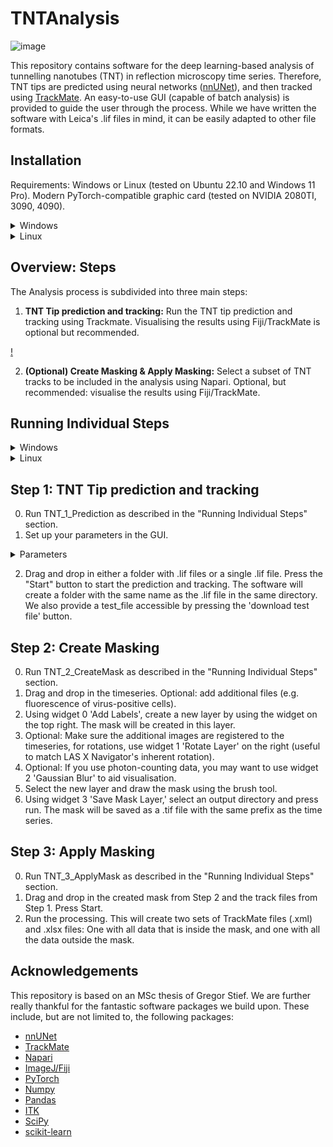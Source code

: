 
# TNTAnalysis
![image](https://github.com/JoeGreiner/TNTAnalysis/assets/24453528/8e2b1467-df7f-498b-afe6-06fa31b22cca)

This repository contains software for the deep learning-based analysis of tunnelling nanotubes (TNT) in reflection microscopy time series. Therefore, TNT tips are predicted using neural networks ([nnUNet](https://github.com/MIC-DKFZ/nnUNet)), and then tracked using [TrackMate](https://www.sciencedirect.com/science/article/pii/S1046202316303346?via%3Dihub). An easy-to-use GUI (capable of batch analysis) is provided to guide the user through the process. While we have written the software with Leica's .lif files in mind, it can be easily adapted to other file formats.

## Installation

Requirements: Windows or Linux (tested on Ubuntu 22.10 and Windows 11 Pro). Modern PyTorch-compatible graphic card (tested on NVIDIA 2080TI, 3090, 4090).
<details>
<summary>Windows</summary>

Steps:
1. Clone/download this repository and navigate to the folder.
``` bash
git clone https://github.com/JoeGreiner/TNTAnalysis.git
cd TNTAnalysis
```
2. Install the conda environment.
```
 conda env create --file conda_env_windows.yml
```
3. Activate the conda environment.
```
conda activate TNTAnalysis
```
4. Install the TNT package. 
```
python setup.py install
```
5. (Optional) If you get an error message about missing GPU support, install the correct PyTorch version for your system [(Official Pytorch HowTo)](https://pytorch.org/get-started/locally/).
</details>


<details>
<summary>Linux</summary>

Steps:
1. Clone/download this repository and navigate to the folder.
``` bash
git clone https://github.com/JoeGreiner/TNTAnalysis.git
cd TNTAnalysis
```
2. Install the conda environment.
```
 conda env create --file conda_env_linux.yml
```
3. Activate the conda environment.
```
conda activate TNTAnalysis
```
4. Install the TNT package. 
```
python setup.py install
```
5. (Optional) If you get an error message about missing GPU support, install the correct PyTorch version for your system [(Official Pytorch HowTo)](https://pytorch.org/get-started/locally/).
</details>


## Overview: Steps

The Analysis process is subdivided into three main steps:

1. **TNT Tip prediction and tracking:** Run the TNT tip prediction and tracking using Trackmate. Visualising the results using Fiji/TrackMate is optional but recommended.


[!](https://github.com/JoeGreiner/TNTAnalysis/assets/24453528/3b4dba65-bd22-46cb-acc4-756b346d01df)





2. **(Optional) Create Masking & Apply Masking:** Select a subset of TNT tracks to be included in the analysis using Napari. Optional, but recommended: visualise the results using Fiji/TrackMate.

## Running Individual Steps

<details>
<summary>Windows</summary>
 The software can be run in two ways: 

 1. Using the terminal:

``` bash
conda activate TNTAnalysis
TNT_1_Prediction.exe
TNT_2_CreateMask.exe
TNT_3_ApplyMask.exe
```
 2. Using shortcuts:

For Windows-based systems, the install script sets up shortcuts in the same folder as the repository. You can run the shortcuts from there, or copy them to a location of your choice.
</details>

<details>
<summary>Linux</summary>
 
The software can be run in two ways: 

 1. Using the terminal:

``` bash
conda activate TNTAnalysis
TNT_1_Prediction
TNT_2_CreateMask
TNT_3_ApplyMask
```
 2. Using shortcuts:

For Linux-based systems, the install script sets up .desktop files for your users. You should be able to find the shortcuts in your application menu, i.e. by using the super key (application search), and typing "TNT_".

[!](https://github.com/JoeGreiner/TNTAnalysis/assets/24453528/9fc4d145-6569-42d6-8126-fafff8c502e0)

</details>

## Step 1: TNT Tip prediction and tracking

0. Run TNT_1_Prediction as described in the "Running Individual Steps" section.
1. Set up your parameters in the GUI.
<details>
<summary>Parameters</summary> 
 
* **nnUNet dataset number**: The dataset number for the nnUNet model. We provide a pre-trained model for the TNT tip prediction. The dataset number is 301. If you want to use the pre-trained model, press the "Download Model" button. It will download the model and set the dataset number automatically.
* **nnUNet model folder**: This is the folder where the nnUNet modela are saved ($nnUNet_results). If you want to use the pre-trained model, press the "Download Model" button. It will download the model and set the path automatically.
* **Disable test-time augmentation**: nnUnet uses test-time augmentation by default. While we recommend using it, you can disable it here for faster computation.
* **Sliding window size**: The size of the sliding window used for the prediction. The default and recommended value is 0.5.
* **Fiji path**: The path to the Fiji folder (e.g. C:\Fiji.app). You can also press the "Download and link Fiji" button to download Fiji and set the path automatically.

</details>

2. Drag and drop in either a folder with .lif files or a single .lif file. Press the "Start" button to start the prediction and tracking. The software will create a folder with the same name as the .lif file in the same directory. We also provide a test_file accessible by pressing the 'download test file' button.

## Step 2: Create Masking

0. Run TNT_2_CreateMask as described in the "Running Individual Steps" section.
1. Drag and drop in the timeseries. Optional: add additional files (e.g. fluorescence of virus-positive cells). 
2. Using widget 0 'Add Labels', create a new layer by using the widget on the top right. The mask will be created in this layer.
3. Optional: Make sure the additional images are registered to the timeseries, for rotations, use widget 1 'Rotate Layer' on the right (useful to match LAS X Navigator's inherent rotation).
4. Optional: If you use photon-counting data, you may want to use widget 2 'Gaussian Blur' to aid visualisation.
5. Select the new layer and draw the mask using the brush tool.
6. Using widget 3 'Save Mask Layer,' select an output directory and press run. The mask will be saved as a .tif file with the same prefix as the time series.

## Step 3: Apply Masking

0. Run TNT_3_ApplyMask as described in the "Running Individual Steps" section.
1. Drag and drop in the created mask from Step 2 and the track files from Step 1. Press Start.
2. Run the processing. This will create two sets of TrackMate files (.xml) and .xlsx files: One with all data that is inside the mask, and one with all the data outside the mask.

## Acknowledgements

This repository is based on an MSc thesis of Gregor Stief. We are further really thankful for the fantastic software packages we build upon. These include, but are not limited to, the following packages:
* [nnUNet](https://github.com/MIC-DKFZ/nnUNet)
* [TrackMate](https://www.sciencedirect.com/science/article/pii/S1046202316303346?via%3Dihub)
* [Napari](https://napari.org/stable/)
* [ImageJ/Fiji](https://fiji.sc/)
* [PyTorch](https://pytorch.org/)
* [Numpy](https://numpy.org/)
* [Pandas](https://pandas.pydata.org/)
* [ITK](https://itk.org/)
* [SciPy](https://www.scipy.org/)
* [scikit-learn](https://scikit-learn.org/stable/)

